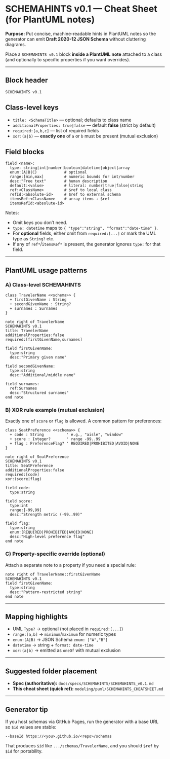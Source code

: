 # SCHEMAHINTS v0.1 — Cheat Sheet (for PlantUML notes)

**Purpose:** Put concise, machine-readable hints in PlantUML notes so the generator can emit **Draft 2020-12 JSON Schema** without cluttering diagrams.

Place a `SCHEMAHINTS v0.1` block **inside a PlantUML note** attached to a class (and optionally to specific properties if you want overrides).

---

## Block header

    SCHEMAHINTS v0.1

## Class-level keys
- `title: <SchemaTitle>` — optional; defaults to class name  
- `additionalProperties: true|false` — default **false** (strict by default)  
- `required:[a,b,c]` — list of required fields  
- `xor:(a|b)` — **exactly one** of `a` or `b` must be present (mutual exclusion)

## Field blocks

    field <name>:
      type: string|int|number|boolean|datetime|object|array
      enum:(A|B|C)            # optional
      range:[min,max]         # numeric bounds for int/number
      desc:"Free text"        # human description
      default:<value>         # literal: number|true|false|string
      ref:<ClassName>         # $ref to local class
      refId:<absolute-id>     # $ref to external schema
      itemsRef:<ClassName>    # array items → $ref
      itemsRefId:<absolute-id>

Notes:
- Omit keys you don’t need.  
- `type: datetime` maps to `{ "type":"string", "format":"date-time" }`.  
- For **optional** fields, either omit from `required:[...]` or mark the UML type as `String?` etc.
- If any of `ref*`/`itemsRef*` is present, the generator ignores `type:` for that field.

---

## PlantUML usage patterns

### A) Class-level SCHEMAHINTS

    class TravelerName <<schema>> {
      + firstGivenName : String
      + secondGivenName : String?
      + surnames : Surnames
    }

    note right of TravelerName
    SCHEMAHINTS v0.1
    title: TravelerName
    additionalProperties:false
    required:[firstGivenName,surnames]

    field firstGivenName:
      type:string
      desc:"Primary given name"

    field secondGivenName:
      type:string
      desc:"Additional/middle name"

    field surnames:
      ref:Surnames
      desc:"Structured surnames"
    end note

### B) XOR rule example (mutual exclusion)

Exactly one of `score` or `flag` is allowed. A common pattern for preferences:

    class SeatPreference <<schema>> {
      + code : String          ' e.g., "aisle", "window"
      + score : Integer?       ' range -99..99
      + flag : PreferenceFlag? ' REQUIRED|PROHIBITED|AVOID|NONE
    }

    note right of SeatPreference
    SCHEMAHINTS v0.1
    title: SeatPreference
    additionalProperties:false
    required:[code]
    xor:(score|flag)

    field code:
      type:string

    field score:
      type:int
      range:[-99,99]
      desc:"Strength metric (-99..99)"

    field flag:
      type:string
      enum:(REQUIRED|PROHIBITED|AVOID|NONE)
      desc:"High-level preference flag"
    end note

### C) Property-specific override (optional)

Attach a separate note to a property if you need a special rule:

    note right of TravelerName::firstGivenName
    SCHEMAHINTS v0.1
    field firstGivenName:
      type:string
      desc:"Pattern-restricted string"
    end note

---

## Mapping highlights
- UML `Type?` → optional (not placed in `required:[...]`)  
- `range:[a,b]` → `minimum`/`maximum` for numeric types  
- `enum:(A|B)` → JSON Schema `enum: ["A","B"]`  
- `datetime` → string + `format: date-time`  
- `xor:(a|b)` → emitted as `oneOf` with mutual exclusion

---

## Suggested folder placement
- **Spec (authoritative):** `docs/specs/SCHEMAHINTS/SCHEMAHINTS_v0.1.md`  
- **This cheat sheet (quick ref):** `modeling/puml/SCHEMAHINTS_CHEATSHEET.md`

---

## Generator tip
If you host schemas via GitHub Pages, run the generator with a base URL so `$id` values are stable:

    --baseId https://<you>.github.io/<repo>/schemas

That produces `$id` like `.../schemas/TravelerName`, and you should `$ref` by `$id` for portability.
